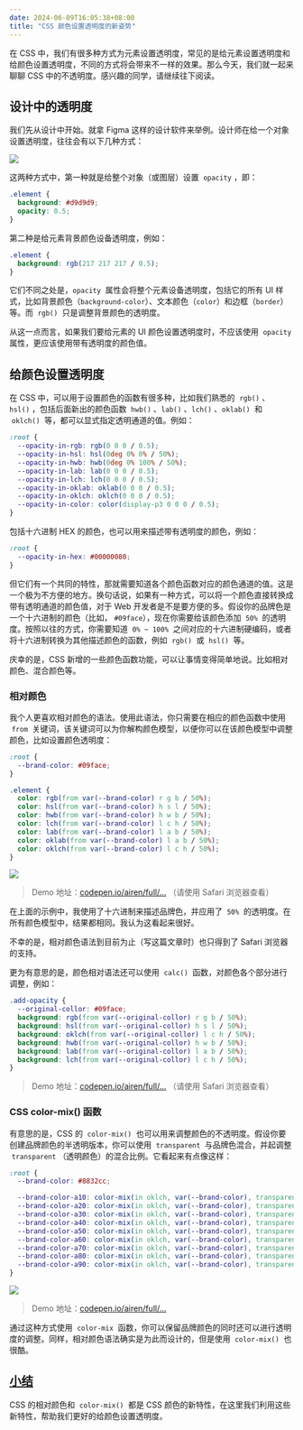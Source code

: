 ```yaml
---
date: 2024-06-09T16:05:38+08:00
title: "CSS 颜色设置透明度的新姿势"
---
```


在 CSS 中，我们有很多种方式为元素设置透明度，常见的是给元素设置透明度和给颜色设置透明度，不同的方式将会带来不一样的效果。那么今天，我们就一起来聊聊 CSS 中的不透明度。感兴趣的同学，请继续往下阅读。

## 设计中的透明度

我们先从设计中开始。就拿 Figma 这样的设计软件来举例。设计师在给一个对象设置透明度，往往会有以下几种方式：

![](https://p3-juejin.byteimg.com/tos-cn-i-k3u1fbpfcp/3f239eb410924d58a2bc0732a1ea7887~tplv-k3u1fbpfcp-zoom-in-crop-mark:1512:0:0:0.awebp)

这两种方式中，第一种就是给整个对象（或图层）设置  `opacity` ，即：

```css
.element {
  background: #d9d9d9;
  opacity: 0.5;
}
```

第二种是给元素背景颜色设备透明度，例如：

```css
.element {
  background: rgb(217 217 217 / 0.5);
}
```

它们不同之处是，`opacity`  属性会将整个元素设备透明度，包括它的所有 UI 样式，比如背景颜色（`background-color`）、文本颜色（`color`）和边框（`border`）等。而  `rgb()`  只是调整背景颜色的透明度。

从这一点而言，如果我们要给元素的 UI 颜色设置透明度时，不应该使用  `opacity`  属性，更应该使用带有透明度的颜色值。

## 给颜色设置透明度

在 CSS 中，可以用于设置颜色的函数有很多种，比如我们熟悉的  `rgb()` 、`hsl()` ，包括后面新出的颜色函数  `hwb()` 、`lab()` 、`lch()` 、`oklab()`  和  `oklch()`  等，都可以显式指定透明通道的值。例如：

```css
:root {
  --opacity-in-rgb: rgb(0 0 0 / 0.5);
  --opacity-in-hsl: hsl(0deg 0% 0% / 50%);
  --opacity-in-hwb: hwb(0deg 0% 100% / 50%);
  --opacity-in-lab: lab(0 0 0 / 0.5);
  --opacity-in-lch: lch(0 0 0 / 0.5);
  --opacity-in-oklab: oklab(0 0 0 / 0.5);
  --opacity-in-oklch: oklch(0 0 0 / 0.5);
  --opacity-in-color: color(display-p3 0 0 0 / 0.5);
}
```

包括十六进制 HEX 的颜色，也可以用来描述带有透明度的颜色，例如：

```css
:root {
  --opacity-in-hex: #00000080;
}
```

但它们有一个共同的特性，那就需要知道各个颜色函数对应的颜色通道的值。这是一个极为不方便的地方。换句话说，如果有一种方式，可以将一个颜色直接转换成带有透明通道的颜色值，对于 Web 开发者是不是要方便的多。假设你的品牌色是一个十六进制的颜色（比如， `#09face`），现在你需要给该颜色添加  `50%`  的透明度。按照以往的方式，你需要知道  `0% ~ 100%`  之间对应的十六进制硬编码，或者将十六进制转换为其他描述颜色的函数，例如  `rgb()`  或  `hsl()`  等。

庆幸的是，CSS 新增的一些颜色函数功能，可以让事情变得简单地说。比如相对颜色、混合颜色等。

### 相对颜色

我个人更喜欢相对颜色的语法。使用此语法，你只需要在相应的颜色函数中使用  `from`  关键词，该关键词可以为你解构颜色模型，以便你可以在该颜色模型中调整颜色，比如设置颜色透明度：

```css
:root {
  --brand-color: #09face;
}

.element {
  color: rgb(from var(--brand-color) r g b / 50%);
  color: hsl(from var(--brand-color) h s l / 50%);
  color: hwb(from var(--brand-color) h w b / 50%);
  color: lch(from var(--brand-color) l c h / 50%);
  color: lab(from var(--brand-color) l a b / 50%);
  color: oklab(from var(--brand-color) l a b / 50%);
  color: oklch(from var(--brand-color) l c h / 50%);
}
```

![](https://p3-juejin.byteimg.com/tos-cn-i-k3u1fbpfcp/0e5cbdecd4074abbb9d680a611a27ffa~tplv-k3u1fbpfcp-zoom-in-crop-mark:1512:0:0:0.awebp)

> Demo 地址：[codepen.io/airen/full/…](https://codepen.io/airen/full/KKrPPYe) （请使用 Safari 浏览器查看）

在上面的示例中，我使用了十六进制来描述品牌色，并应用了  `50%`  的透明度。在所有颜色模型中，结果都相同。我认为这看起来很好。

不幸的是，相对颜色语法到目前为止（写这篇文章时）也只得到了 Safari 浏览器的支持。

更为有意思的是，颜色相对语法还可以使用  `calc()`  函数，对颜色各个部分进行调整，例如：

```css
.add-opacity {
  --original-collor: #09face;
  background: rgb(from var(--original-collor) r g b / 50%);
  background: hsl(from var(--original-collor) h s l / 50%);
  background: oklch(from var(--original-collor) l c h / 50%);
  background: hwb(from var(--original-collor) h w b / 50%);
  background: lab(from var(--original-collor) l a b / 50%);
  background: lch(from var(--original-collor) l c h / 50%);
}
```

> Demo 地址：[codepen.io/airen/full/…](https://codepen.io/airen/full/jOevEeB) （请使用 Safari 浏览器查看）

### CSS color-mix() 函数

有意思的是，CSS 的  `color-mix()`  也可以用来调整颜色的不透明度。假设你要创建品牌颜色的半透明版本，你可以使用  `transparent`  与品牌色混合，并起调整  `transparent` （透明颜色）的混合比例。它看起来有点像这样：

```css
:root {
  --brand-color: #8832cc;

  --brand-color-a10: color-mix(in oklch, var(--brand-color), transparent 90%);
  --brand-color-a20: color-mix(in oklch, var(--brand-color), transparent 80%);
  --brand-color-a30: color-mix(in oklch, var(--brand-color), transparent 70%);
  --brand-color-a40: color-mix(in oklch, var(--brand-color), transparent 60%);
  --brand-color-a50: color-mix(in oklch, var(--brand-color), transparent 50%);
  --brand-color-a60: color-mix(in oklch, var(--brand-color), transparent 40%);
  --brand-color-a70: color-mix(in oklch, var(--brand-color), transparent 30%);
  --brand-color-a80: color-mix(in oklch, var(--brand-color), transparent 20%);
  --brand-color-a90: color-mix(in oklch, var(--brand-color), transparent 10%);
}
```

![](https://p3-juejin.byteimg.com/tos-cn-i-k3u1fbpfcp/a7a78a45e9944c6eb20f3ed26cdda2b2~tplv-k3u1fbpfcp-zoom-in-crop-mark:1512:0:0:0.awebp)

> Demo 地址：[codepen.io/airen/full/…](https://codepen.io/airen/full/eYPXPrZ)

通过这种方式使用  `color-mix`  函数，你可以保留品牌颜色的同时还可以进行透明度的调整。同样，相对颜色语法确实是为此而设计的，但是使用  `color-mix()`  也很酷。

## [小结](http://localhost:3000/#/./CSS/opacity-in-css?id=%e5%b0%8f%e7%bb%93)

CSS 的相对颜色和  `color-mix()`  都是 CSS 颜色的新特性，在这里我们利用这些新特性，帮助我们更好的给颜色设置透明度。